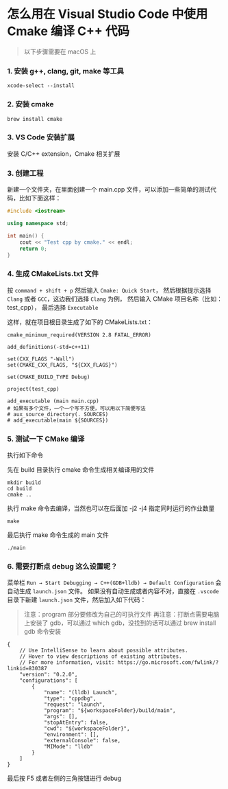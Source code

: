 # 怎么用在 Visual Studio Code 中使用 Cmake 编译 C++ 代码

> 以下步骤需要在 macOS 上

### 1. 安装 g++, clang, git, make 等工具
`xcode-select --install`

### 2. 安装 cmake
`brew install cmake`

### 3. VS Code 安装扩展
安装 C/C++ extension，Cmake 相关扩展

### 3. 创建工程
新建一个文件夹，在里面创建一个 main.cpp 文件，可以添加一些简单的测试代码，比如下面这样：
```c++
#include <iostream>

using namespace std;

int main() {
    cout << "Test cpp by cmake." << endl;
    return 0;
}
```

### 4. 生成 CMakeLists.txt 文件
按 `command + shift + p` 然后输入 `Cmake: Quick Start`，
然后根据提示选择 `Clang` 或者 `GCC`，这边我们选择 `Clang` 为例，
然后输入 CMake 项目名称（比如：test_cpp），
最后选择 `Executable`

这样，就在项目根目录生成了如下的 CMakeLists.txt：
```
cmake_minimum_required(VERSION 2.8 FATAL_ERROR)

add_definitions(-std=c++11)

set(CXX_FLAGS "-Wall")
set(CMAKE_CXX_FLAGS, "${CXX_FLAGS}")

set(CMAKE_BUILD_TYPE Debug)

project(test_cpp)

add_executable (main main.cpp)
# 如果有多个文件，一个一个写不方便，可以用以下简便写法
# aux_source_directory(. SOURCES)
# add_executable(main ${SOURCES})
```

### 5. 测试一下 CMake 编译
执行如下命令

先在 build 目录执行 cmake 命令生成相关编译用的文件
```
mkdir build
cd build
cmake ..
```

执行 make 命令去编译，当然也可以在后面加 -j2 -j4 指定同时运行的作业数量
```
make
```

最后执行 make 命令生成的 main 文件
```
./main
```

### 6. 需要打断点 debug 这么设置呢？
菜单栏 `Run → Start Debugging → C++(GDB+lldb) → Default Configuration` 会自动生成 `launch.json` 文件。
如果没有自动生成或者内容不对，直接在 `.vscode` 目录下新建 `launch.json` 文件，然后加入如下代码：
> 注意：program 部分要修改为自己的可执行文件
> 再注意：打断点需要电脑上安装了 gdb，可以通过 which gdb，没找到的话可以通过 brew install gdb 命令安装
```
{
    // Use IntelliSense to learn about possible attributes.
    // Hover to view descriptions of existing attributes.
    // For more information, visit: https://go.microsoft.com/fwlink/?linkid=830387
    "version": "0.2.0",
    "configurations": [
        {
            "name": "(lldb) Launch",
            "type": "cppdbg",
            "request": "launch",
            "program": "${workspaceFolder}/build/main",
            "args": [],
            "stopAtEntry": false,
            "cwd": "${workspaceFolder}",
            "environment": [],
            "externalConsole": false,
            "MIMode": "lldb"
        }
    ]
}
```

最后按 F5 或者左侧的三角按钮进行 debug
